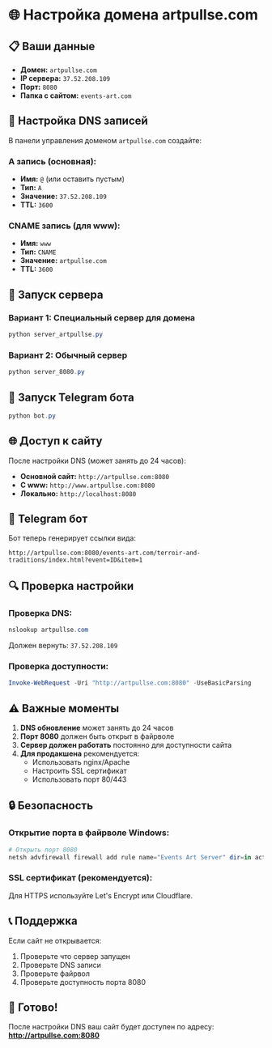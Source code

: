 # 🌐 Настройка домена artpullse.com

## 📋 Ваши данные
- **Домен:** `artpullse.com`
- **IP сервера:** `37.52.208.109`
- **Порт:** `8080`
- **Папка с сайтом:** `events-art.com`

## 🔧 Настройка DNS записей

В панели управления доменом `artpullse.com` создайте:

### A запись (основная):
- **Имя:** `@` (или оставить пустым)
- **Тип:** `A`
- **Значение:** `37.52.208.109`
- **TTL:** `3600`

### CNAME запись (для www):
- **Имя:** `www`
- **Тип:** `CNAME`
- **Значение:** `artpullse.com`
- **TTL:** `3600`

## 🚀 Запуск сервера

### Вариант 1: Специальный сервер для домена
```powershell
python server_artpullse.py
```

### Вариант 2: Обычный сервер
```powershell
python server_8080.py
```

## 🤖 Запуск Telegram бота
```powershell
python bot.py
```

## 🌐 Доступ к сайту

После настройки DNS (может занять до 24 часов):

- **Основной сайт:** `http://artpullse.com:8080`
- **С www:** `http://www.artpullse.com:8080`
- **Локально:** `http://localhost:8080`

## 📱 Telegram бот

Бот теперь генерирует ссылки вида:
```
http://artpullse.com:8080/events-art.com/terroir-and-traditions/index.html?event=ID&item=1
```

## 🔍 Проверка настройки

### Проверка DNS:
```powershell
nslookup artpullse.com
```
Должен вернуть: `37.52.208.109`

### Проверка доступности:
```powershell
Invoke-WebRequest -Uri "http://artpullse.com:8080" -UseBasicParsing
```

## ⚠️ Важные моменты

1. **DNS обновление** может занять до 24 часов
2. **Порт 8080** должен быть открыт в файрволе
3. **Сервер должен работать** постоянно для доступности сайта
4. **Для продакшена** рекомендуется:
   - Использовать nginx/Apache
   - Настроить SSL сертификат
   - Использовать порт 80/443

## 🔒 Безопасность

### Открытие порта в файрволе Windows:
```powershell
# Открыть порт 8080
netsh advfirewall firewall add rule name="Events Art Server" dir=in action=allow protocol=TCP localport=8080
```

### SSL сертификат (рекомендуется):
Для HTTPS используйте Let's Encrypt или Cloudflare.

## 📞 Поддержка

Если сайт не открывается:
1. Проверьте что сервер запущен
2. Проверьте DNS записи
3. Проверьте файрвол
4. Проверьте доступность порта 8080

## 🎯 Готово!

После настройки DNS ваш сайт будет доступен по адресу:
**http://artpullse.com:8080** 